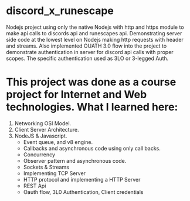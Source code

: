 # discord_x_runescape
Nodejs project using only the native Nodejs with http and https module to make api calls to discords api and runescapes api. Demonstrating server side code at the lowest level on Nodejs making http requests with header and streams. Also implemented OUATH 3.0 flow into the project to demonstrate authentication in server for discord api calls with proper scopes. The specific authentication used as 3LO or 3-legged Auth.

# This project was done as a course project for Internet and Web technologies. What I learned here:

1) Networking OSI Model.
2) Client Server Architecture.
3) NodeJS & Javascript.
   * Event queue, and v8 engine.
   * Callbacks and asynchronous code using only call backs.
   * Concurrency
   * Observer pattern and asynchronous code.
   * Sockets & Streams
   * Implementing TCP Server
   * HTTP protocol and implementing a HTTP Server
   * REST Api
   * Oauth flow, 3L0 Authentication, Client credentials
